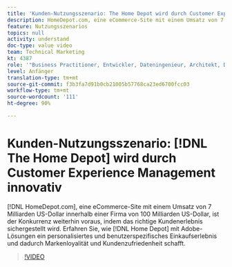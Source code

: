 ```yaml
---
title: 'Kunden-Nutzungsszenario: The Home Depot wird durch Customer Experience Management innovativ'
description: HomeDepot.com, eine eCommerce-Site mit einem Umsatz von 7 Milliarden US-Dollar innerhalb einer Firma von 100 Milliarden US-Dollar, ist der Konkurrenz weiterhin voraus, indem das richtige Kundenerlebnis sichergestellt wird. Erfahren Sie, wie Home Depot mit Adobe-Lösungen ein personalisiertes und benutzerspezifisches Einkaufserlebnis und dadurch Markenloyalität und Kundenzufriedenheit schafft.
feature: Nutzungsszenarios
topics: null
activity: understand
doc-type: value video
team: Technical Marketing
kt: 4387
role: '"Business Practitioner, Entwickler, Dateningenieur, Architekt, Data Architect, Administrator, Leader"'
level: Anfänger
translation-type: tm+mt
source-git-commit: f3b3fa7d91b0cb21005b57768ca23ed6700fcc03
workflow-type: tm+mt
source-wordcount: '111'
ht-degree: 90%

---
```



# Kunden-Nutzungsszenario: [!DNL The Home Depot] wird durch Customer Experience Management innovativ

[!DNL HomeDepot.com], eine eCommerce-Site mit einem Umsatz von 7 Milliarden US-Dollar innerhalb einer Firma von 100 Milliarden US-Dollar, ist der Konkurrenz weiterhin voraus, indem das richtige Kundenerlebnis sichergestellt wird. Erfahren Sie, wie [!DNL Home Depot] mit Adobe-Lösungen ein personalisiertes und benutzerspezifisches Einkaufserlebnis und dadurch Markenloyalität und Kundenzufriedenheit schafft.

>[!VIDEO](https://video.tv.adobe.com/v/31506/?quality=12)
